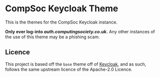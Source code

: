 # CompSoc Keycloak Theme

This is the themes for the CompSoc Keycloak instance.

**Only ever log-into _auth.computingsociety.co.uk_.** Any other instances of the use of this theme may be a phishing scam.

## Licence

This project is based off the `base` theme off of [Keycloak](https://github.com/keycloak/keycloak), and as such, follows the same upstream licence of the Apache-2.0 Licence.
